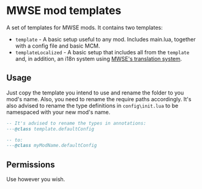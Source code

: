 # MWSE mod templates

A set of templates for MWSE mods. It contains two templates:

* `template` - A basic setup useful to any mod. Includes main.lua, together with a config file and basic MCM.
* `templateLocalized` - A basic setup that includes all from the `template` and, in addition, an i18n system using [MWSE's translation system](https://mwse.github.io/MWSE/guides/mod-translations/).

## Usage

Just copy the template you intend to use and rename the folder to you mod's name. Also, you need to rename the require paths accordingly. It's also advised to rename the type definitions in `config\init.lua` to be namespaced with your new mod's name.

```lua
-- It's advised to rename the types in annotations:
---@class template.defaultConfig

-- to:
---@class myModName.defaultConfig

```

## Permissions

Use however you wish.

